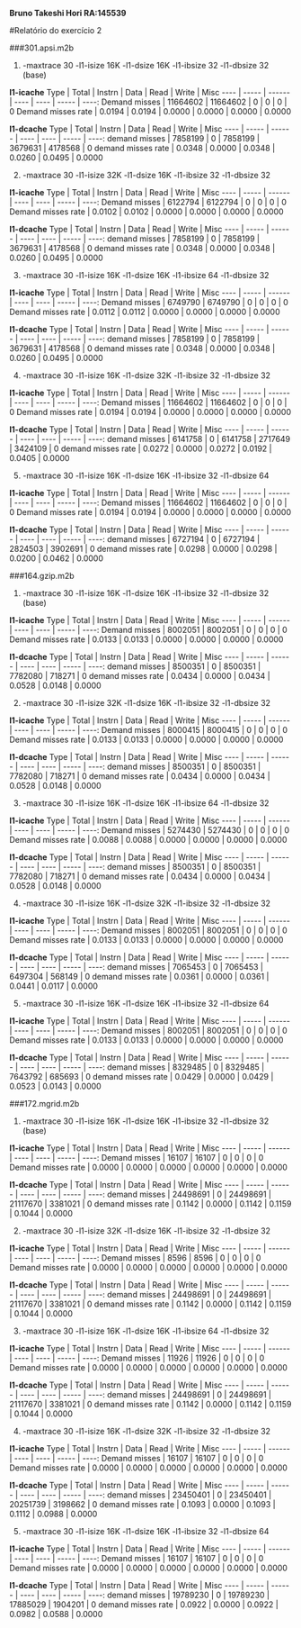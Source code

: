**Bruno Takeshi Hori		RA:145539**

#Relatório do exercício 2
 
###301.apsi.m2b 

1. -maxtrace 30 -l1-isize 16K -l1-dsize 16K -l1-ibsize 32 -l1-dbsize 32 (base)

**l1-icache** 
Type | Total | Instrn | Data | Read | Write | Misc
---- | ----- | ------ | ---- | ---- | ----- | ----:
Demand misses | 11664602 | 11664602 | 0 | 0 | 0 | 0 
Demand misses rate | 0.0194 | 0.0194 | 0.0000 | 0.0000 | 0.0000 | 0.0000 

**l1-dcache**
Type | Total | Instrn | Data | Read | Write | Misc
---- | ----- | ------ | ---- | ---- | ----- | ----:
demand misses | 7858199 | 0 | 7858199 | 3679631 | 4178568 | 0
demand misses rate | 0.0348 | 0.0000 | 0.0348 | 0.0260 | 0.0495 | 0.0000

2. -maxtrace 30 -l1-isize 32K -l1-dsize 16K -l1-ibsize 32 -l1-dbsize 32

**l1-icache** 
Type | Total | Instrn | Data | Read | Write | Misc
---- | ----- | ------ | ---- | ---- | ----- | ----:
Demand misses | 6122794 | 6122794 | 0 | 0 | 0 | 0 
Demand misses rate | 0.0102 | 0.0102 | 0.0000 | 0.0000 | 0.0000 | 0.0000 

**l1-dcache**
Type | Total | Instrn | Data | Read | Write | Misc
---- | ----- | ------ | ---- | ---- | ----- | ----:
demand misses | 7858199 | 0 | 7858199 | 3679631 | 4178568 | 0
demand misses rate | 0.0348 | 0.0000 | 0.0348 | 0.0260 | 0.0495 | 0.0000

3. -maxtrace 30 -l1-isize 16K -l1-dsize 16K -l1-ibsize 64 -l1-dbsize 32

**l1-icache** 
Type | Total | Instrn | Data | Read | Write | Misc
---- | ----- | ------ | ---- | ---- | ----- | ----:
Demand misses | 6749790 | 6749790 | 0 | 0 | 0 | 0 
Demand misses rate | 0.0112 | 0.0112 | 0.0000 | 0.0000 | 0.0000 | 0.0000 

**l1-dcache**
Type | Total | Instrn | Data | Read | Write | Misc
---- | ----- | ------ | ---- | ---- | ----- | ----:
demand misses | 7858199 | 0 | 7858199 | 3679631 | 4178568 | 0
demand misses rate | 0.0348 | 0.0000 | 0.0348 | 0.0260 | 0.0495 | 0.0000

4. -maxtrace 30 -l1-isize 16K -l1-dsize 32K -l1-ibsize 32 -l1-dbsize 32

**l1-icache** 
Type | Total | Instrn | Data | Read | Write | Misc
---- | ----- | ------ | ---- | ---- | ----- | ----:
Demand misses | 11664602 | 11664602 | 0 | 0 | 0 | 0 
Demand misses rate | 0.0194 | 0.0194 | 0.0000 | 0.0000 | 0.0000 | 0.0000 

**l1-dcache**
Type | Total | Instrn | Data | Read | Write | Misc
---- | ----- | ------ | ---- | ---- | ----- | ----:
demand misses | 6141758 | 0 | 6141758 | 2717649 | 3424109 | 0
demand misses rate | 0.0272 | 0.0000 | 0.0272 | 0.0192 | 0.0405 | 0.0000

5. -maxtrace 30 -l1-isize 16K -l1-dsize 16K -l1-ibsize 32 -l1-dbsize 64

**l1-icache** 
Type | Total | Instrn | Data | Read | Write | Misc
---- | ----- | ------ | ---- | ---- | ----- | ----:
Demand misses | 11664602 | 11664602 | 0 | 0 | 0 | 0 
Demand misses rate | 0.0194 | 0.0194 | 0.0000 | 0.0000 | 0.0000 | 0.0000 

**l1-dcache**
Type | Total | Instrn | Data | Read | Write | Misc
---- | ----- | ------ | ---- | ---- | ----- | ----:
demand misses | 6727194 | 0 | 6727194 | 2824503 | 3902691 | 0
demand misses rate | 0.0298 | 0.0000 | 0.0298 | 0.0200 | 0.0462 | 0.0000

###164.gzip.m2b 


1. -maxtrace 30 -l1-isize 16K -l1-dsize 16K -l1-ibsize 32 -l1-dbsize 32 (base)

**l1-icache** 
Type | Total | Instrn | Data | Read | Write | Misc
---- | ----- | ------ | ---- | ---- | ----- | ----:
Demand misses | 8002051 | 8002051 | 0 | 0 | 0 | 0 
Demand misses rate | 0.0133 | 0.0133 | 0.0000 | 0.0000 | 0.0000 | 0.0000 

**l1-dcache**
Type | Total | Instrn | Data | Read | Write | Misc
---- | ----- | ------ | ---- | ---- | ----- | ----:
demand misses | 8500351 | 0 | 8500351 | 7782080 | 718271 | 0
demand misses rate | 0.0434 | 0.0000 | 0.0434 | 0.0528 | 0.0148 | 0.0000

2. -maxtrace 30 -l1-isize 32K -l1-dsize 16K -l1-ibsize 32 -l1-dbsize 32

**l1-icache** 
Type | Total | Instrn | Data | Read | Write | Misc
---- | ----- | ------ | ---- | ---- | ----- | ----:
Demand misses | 8000415 | 8000415 | 0 | 0 | 0 | 0 
Demand misses rate | 0.0133 | 0.0133 | 0.0000 | 0.0000 | 0.0000 | 0.0000 

**l1-dcache**
Type | Total | Instrn | Data | Read | Write | Misc
---- | ----- | ------ | ---- | ---- | ----- | ----:
demand misses | 8500351 | 0 | 8500351 | 7782080 | 718271 | 0
demand misses rate | 0.0434 | 0.0000 | 0.0434 | 0.0528 | 0.0148 | 0.0000

3. -maxtrace 30 -l1-isize 16K -l1-dsize 16K -l1-ibsize 64 -l1-dbsize 32

**l1-icache** 
Type | Total | Instrn | Data | Read | Write | Misc
---- | ----- | ------ | ---- | ---- | ----- | ----:
Demand misses | 5274430 | 5274430 | 0 | 0 | 0 | 0 
Demand misses rate | 0.0088 | 0.0088 | 0.0000 | 0.0000 | 0.0000 | 0.0000 

**l1-dcache**
Type | Total | Instrn | Data | Read | Write | Misc
---- | ----- | ------ | ---- | ---- | ----- | ----:
demand misses | 8500351 | 0 | 8500351 | 7782080 | 718271 | 0
demand misses rate | 0.0434 | 0.0000 | 0.0434 | 0.0528 | 0.0148 | 0.0000

4. -maxtrace 30 -l1-isize 16K -l1-dsize 32K -l1-ibsize 32 -l1-dbsize 32

**l1-icache** 
Type | Total | Instrn | Data | Read | Write | Misc
---- | ----- | ------ | ---- | ---- | ----- | ----:
Demand misses | 8002051 | 8002051 | 0 | 0 | 0 | 0 
Demand misses rate | 0.0133 | 0.0133 | 0.0000 | 0.0000 | 0.0000 | 0.0000 

**l1-dcache**
Type | Total | Instrn | Data | Read | Write | Misc
---- | ----- | ------ | ---- | ---- | ----- | ----:
demand misses | 7065453 | 0 | 7065453 | 6497304 | 568149 | 0
demand misses rate | 0.0361 | 0.0000 | 0.0361 | 0.0441 | 0.0117 | 0.0000

5. -maxtrace 30 -l1-isize 16K -l1-dsize 16K -l1-ibsize 32 -l1-dbsize 64

**l1-icache** 
Type | Total | Instrn | Data | Read | Write | Misc
---- | ----- | ------ | ---- | ---- | ----- | ----:
Demand misses | 8002051 | 8002051 | 0 | 0 | 0 | 0 
Demand misses rate | 0.0133 | 0.0133 | 0.0000 | 0.0000 | 0.0000 | 0.0000 

**l1-dcache**
Type | Total | Instrn | Data | Read | Write | Misc
---- | ----- | ------ | ---- | ---- | ----- | ----:
demand misses | 8329485 | 0 | 8329485 | 7643792 | 685693 | 0
demand misses rate | 0.0429 | 0.0000 | 0.0429 | 0.0523 | 0.0143 | 0.0000

###172.mgrid.m2b 


1. -maxtrace 30 -l1-isize 16K -l1-dsize 16K -l1-ibsize 32 -l1-dbsize 32 (base)

**l1-icache** 
Type | Total | Instrn | Data | Read | Write | Misc
---- | ----- | ------ | ---- | ---- | ----- | ----:
Demand misses | 16107 | 16107 | 0 | 0 | 0 | 0 
Demand misses rate | 0.0000 | 0.0000 | 0.0000 | 0.0000 | 0.0000 | 0.0000 

**l1-dcache**
Type | Total | Instrn | Data | Read | Write | Misc
---- | ----- | ------ | ---- | ---- | ----- | ----:
demand misses | 24498691 | 0 | 24498691 | 21117670 | 3381021 | 0
demand misses rate | 0.1142 | 0.0000 | 0.1142 | 0.1159 | 0.1044 | 0.0000

2. -maxtrace 30 -l1-isize 32K -l1-dsize 16K -l1-ibsize 32 -l1-dbsize 32

**l1-icache** 
Type | Total | Instrn | Data | Read | Write | Misc
---- | ----- | ------ | ---- | ---- | ----- | ----:
Demand misses | 8596 | 8596 | 0 | 0 | 0 | 0 
Demand misses rate | 0.0000 | 0.0000 | 0.0000 | 0.0000 | 0.0000 | 0.0000 

**l1-dcache**
Type | Total | Instrn | Data | Read | Write | Misc
---- | ----- | ------ | ---- | ---- | ----- | ----:
demand misses | 24498691 | 0 | 24498691 | 21117670 | 3381021 | 0
demand misses rate | 0.1142 | 0.0000 | 0.1142 | 0.1159 | 0.1044 | 0.0000

3. -maxtrace 30 -l1-isize 16K -l1-dsize 16K -l1-ibsize 64 -l1-dbsize 32

**l1-icache** 
Type | Total | Instrn | Data | Read | Write | Misc
---- | ----- | ------ | ---- | ---- | ----- | ----:
Demand misses | 11926 | 11926 | 0 | 0 | 0 | 0 
Demand misses rate | 0.0000 | 0.0000 | 0.0000 | 0.0000 | 0.0000 | 0.0000 

**l1-dcache**
Type | Total | Instrn | Data | Read | Write | Misc
---- | ----- | ------ | ---- | ---- | ----- | ----:
demand misses | 24498691 | 0 | 24498691 | 21117670 | 3381021 | 0
demand misses rate | 0.1142 | 0.0000 | 0.1142 | 0.1159 | 0.1044 | 0.0000

4. -maxtrace 30 -l1-isize 16K -l1-dsize 32K -l1-ibsize 32 -l1-dbsize 32

**l1-icache** 
Type | Total | Instrn | Data | Read | Write | Misc
---- | ----- | ------ | ---- | ---- | ----- | ----:
Demand misses | 16107 | 16107 | 0 | 0 | 0 | 0 
Demand misses rate | 0.0000 | 0.0000 | 0.0000 | 0.0000 | 0.0000 | 0.0000 

**l1-dcache**
Type | Total | Instrn | Data | Read | Write | Misc
---- | ----- | ------ | ---- | ---- | ----- | ----:
demand misses | 23450401 | 0 | 23450401 | 20251739 | 3198662 | 0
demand misses rate | 0.1093 | 0.0000 | 0.1093 | 0.1112 | 0.0988 | 0.0000

5. -maxtrace 30 -l1-isize 16K -l1-dsize 16K -l1-ibsize 32 -l1-dbsize 64

**l1-icache** 
Type | Total | Instrn | Data | Read | Write | Misc
---- | ----- | ------ | ---- | ---- | ----- | ----:
Demand misses | 16107 | 16107 | 0 | 0 | 0 | 0 
Demand misses rate | 0.0000 | 0.0000 | 0.0000 | 0.0000 | 0.0000 | 0.0000 

**l1-dcache**
Type | Total | Instrn | Data | Read | Write | Misc
---- | ----- | ------ | ---- | ---- | ----- | ----:
demand misses | 19789230 | 0 | 19789230 | 17885029 | 1904201 | 0
demand misses rate | 0.0922 | 0.0000 | 0.0922 | 0.0982 | 0.0588 | 0.0000
